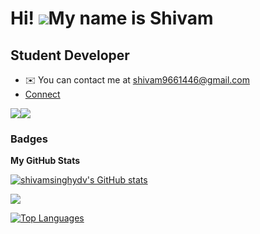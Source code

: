 Hi! ![](https://user-images.githubusercontent.com/18350557/176309783-0785949b-9127-417c-8b55-ab5a4333674e.gif)My name is Shivam
==============================================================================================================================

Student Developer
-------------

* ✉️  You can contact me at [shivam9661446@gmail.com](mailto:shivam9661446@gmail.com)
* [Connect](https://shivamsinghydv.me)

<a href="https://www.github.com/shivamsinghydv" target="_blank" rel="noreferrer"><img
src="https://img.shields.io/github/followers/shivamsinghydv?logo=github&style=for-the-badge&color=0891b2&labelColor=134e4a" /></a><a href="https://www.twitter.com/shivamsinghydv" target="_blank" rel="noreferrer"><img
src="https://img.shields.io/twitter/follow/shivamsinghydv?logo=twitter&style=for-the-badge&color=0891b2&labelColor=134e4a"
/></a>


### Badges

<b>My GitHub Stats</b>

<a href="http://www.github.com/shivamsinghydv"><img src="https://github-readme-stats.vercel.app/api?username=shivamsinghydv&show_icons=true&hide=&count_private=true&title_color=0891b2&text_color=ffffff&icon_color=0891b2&bg_color=134e4a&hide_border=true&show_icons=true" alt="shivamsinghydv's GitHub stats" /></a>

<a href="http://www.github.com/shivamsinghydv"><img src="https://github-readme-streak-stats.herokuapp.com/?user=shivamsinghydv&stroke=ffffff&background=134e4a&ring=0891b2&fire=0891b2&currStreakNum=ffffff&currStreakLabel=0891b2&sideNums=ffffff&sideLabels=ffffff&dates=ffffff&hide_border=true" /></a>

<a href="https://github.com/shivamsinghydv" align="left"><img src="https://github-readme-stats.vercel.app/api/top-langs/?username=shivamsinghydv&langs_count=10&title_color=0891b2&text_color=ffffff&icon_color=0891b2&bg_color=134e4a&hide_border=true&locale=en&custom_title=Top%20%Languages" alt="Top Languages" /></a>
